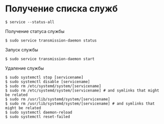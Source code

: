 # Получение списка служб
```shell
$ service --status-all
```
Получение статуса службы
```shell
$ sudo service transmission-daemon status
```
Запуск службы
```shell
$ sudo service transmission-daemon start
```
Удаление службы
```shell
$ sudo systemctl stop [servicename]
$ sudo systemctl disable [servicename]
$ sudo rm /etc/systemd/system/[servicename]
$ sudo rm /etc/systemd/system/[servicename] # and symlinks that might be related
$ sudo rm /usr/lib/systemd/system/[servicename] 
$ sudo rm /usr/lib/systemd/system/[servicename] # and symlinks that might be related
$ sudo systemctl daemon-reload
$ sudo systemctl reset-failed
```
